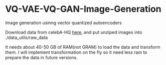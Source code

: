 # VQ-VAE-VQ-GAN-Image-Generation
Image generation usinng vector quantized autoencoders

Download data from celebA-HQ [here](https://mmlab.ie.cuhk.edu.hk/projects/CelebA/CelebAMask_HQ.html), and put unziped images into ./data_utils/raw_data

It needs about 40-50 GB of RAM(not GRAM) to load the data and transform them. I will implement transformation on the fly so it need less ram to prepare the data in future versions.